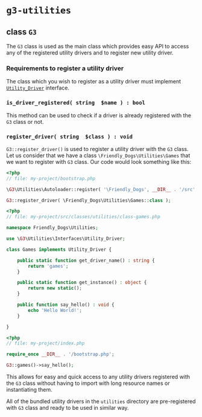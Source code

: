 # `g3-utilities`

## class `G3`

The `G3` class is used as the main class which provides easy API to access any of the registered utility drivers and to register new utility driver.

### Requirements to register a utility driver

The class which you wish to register as a utility driver must implement [`Utility_Driver`](interfaces/utility-driver.md) interface.

### `is_driver_registered( string  $name ) : bool`

This method can be used to check if a driver is already registered with the `G3` class or not.

### `register_driver( string  $class ) : void`

`G3::register_driver()` is used to register a utility driver with the `G3` class.
Let us consider that we have a class `\Friendly_Dogs\Utilities\Games` that we want to register with `G3` class. Our code would look something like this:

```php
<?php
// file: my-project/bootstrap.php

\G3\Utilities\Autoloader::register( '\Friendly_Dogs', __DIR__ . '/src' );

G3::register_driver( \Friendly_Dogs\Utilities\Games::class );
```

```php
<?php
// file: my-project/src/classes/utilities/class-games.php

namespace Friendly_Dogs\Utilities;

use \G3\Utilities\Interfaces\Utility_Driver;

class Games implements Utility_Driver {

    public static function get_driver_name() : string {
        return 'games';
    }

    public static function get_instance() : object {
        return new static();
    }

    public function say_hello() : void {
        echo 'Hello World!';
    }

}
```

```php
<?php
// file: my-project/index.php

require_once __DIR__ . '/bootstrap.php';

G3::games()->say_hello();

```

This allows for easy and quick access to any utility drivers registered with the `G3` class without having to import with long resource names or instantiating them.

All of the bundled utility drivers in the `utilities` directory are pre-registered with `G3` class and ready to be used in similar way.
